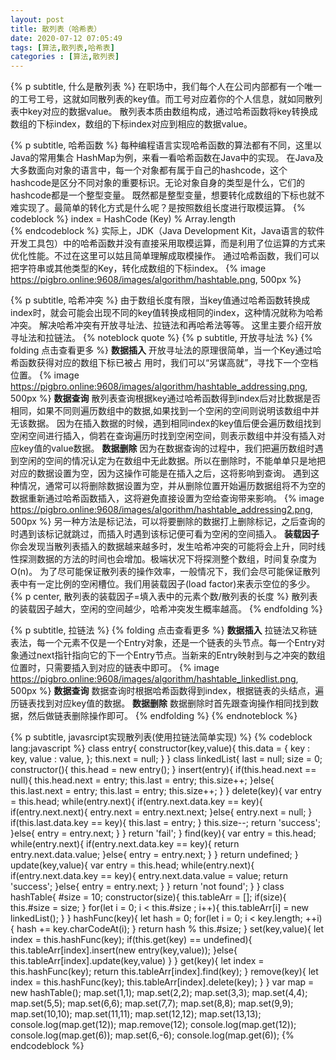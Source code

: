```yaml
---
layout: post
title: 散列表（哈希表）
date: 2020-07-12 07:05:49
tags: [算法,散列表,哈希表]
categories : [算法,散列表]
---
```

{% p subtitle, 什么是散列表 %}
在职场中，我们每个人在公司内部都有一个唯一的工号工号，这就如同散列表的key值。而工号对应着你的个人信息，就如同散列表中key对应的数据value。
散列表本质由数组构成，通过哈希函数将key转换成数组的下标index，数组的下标index对应到相应的数据value。

{% p subtitle, 哈希函数 %}
每种编程语言实现哈希函数的算法都有不同，这里以Java的常用集合 HashMap为例，来看一看哈希函数在Java中的实现。 在Java及大多数面向对象的语言中，每一个对象都有属于自己的hashcode，这个hashcode是区分不同对象的重要标识。无论对象自身的类型是什么，它们的hashcode都是一个整型变量。 既然都是整型变量，想要转化成数组的下标也就不难实现了。最简单的转化方式是什么呢？是按照数组长度进行取模运算。
{% codeblock %}
index = HashCode (Key) % Array.length  
{% endcodeblock %}
实际上，JDK（Java Development Kit，Java语言的软件开发工具包）中的哈希函数并没有直接采用取模运算，而是利用了位运算的方式来优化性能。不过在这里可以姑且简单理解成取模操作。 通过哈希函数，我们可以把字符串或其他类型的Key，转化成数组的下标index。
{% image https://pigbro.online:9608/images/algorithm/hashtable.png, 500px %}

{% p subtitle, 哈希冲突 %}
由于数组长度有限，当key值通过哈希函数转换成index时，就会可能会出现不同的key值转换成相同的index，这种情况就称为哈希冲突。
解决哈希冲突有开放寻址法、拉链法和再哈希法等等。
这里主要介绍开放寻址法和拉链法。
{% noteblock  quote %}
{% p subtitle, 开放寻址法 %}
{% folding 点击查看更多 %}
**数据插入**
开放寻址法的原理很简单，当一个Key通过哈希函数获得对应的数组下标已被占 用时，我们可以“另谋高就”，寻找下一个空档位置。
{% image https://pigbro.online:9608/images/algorithm/hashtable_addressing.png, 500px %}
**数据查询**
散列表查询根据key通过哈希函数得到index后对比数据是否相同，如果不同则遍历数组中的数据,如果找到一个空闲的空间则说明该数组中并无该数据。
因为在插入数据的时候，遇到相同index的key值后便会遍历数组找到空闲空间进行插入，倘若在查询遍历时找到空闲空间，则表示数组中并没有插入对应key值的value数据。
**数据删除**
因为在数据查询的过程中，我们把遍历数组时遇到空闲的空间的情况认定为在数组中无此数据。所以在删除时，不能单单只是地把对应的数据设置为空，因为这操作可能是在插入之后，这将影响到查询。
遇到这种情况，通常可以将删除数据设置为空，并从删除位置开始遍历数据组将不为空的数据重新通过哈希函数插入，这将避免直接设置为空给查询带来影响。
{% image https://pigbro.online:9608/images/algorithm/hashtable_addressing2.png, 500px %}
另一种方法是标记法，可以将要删除的数据打上删除标记，之后查询的时遇到该标记就跳过，而插入时遇到该标记便可看为空闲的空间插入。
**装载因子**
你会发现当散列表插入的数据越来越多时，发生哈希冲突的可能将会上升，同时线性探测数据的方法的时间也会增加。极端状况下将探测整个数组，时间复杂度为O(n)。
为了尽可能保证散列表的操作效率，一般情况下，我们会尽可能保证散列表中有一定比例的空闲槽位。我们用装载因子(load factor)来表示空位的多少。
{% p center, 散列表的装载因子=填入表中的元素个数/散列表的长度 %}
散列表的装载因子越大，空闲的空间越少，哈希冲突发生概率越高。
{% endfolding %}

{% p subtitle, 拉链法 %}
{% folding 点击查看更多 %}
**数据插入**
拉链法又称链表法，每一个元素不仅是一个Entry对象，还是一个链表的头节点。每一个Entry对象通过next指针指向它的下一个Entry节点。当新来的Entry映射到与之冲突的数组位置时，只需要插入到对应的链表中即可。
{% image https://pigbro.online:9608/images/algorithm/hashtable_linkedlist.png, 500px %}
**数据查询**
数据查询时根据哈希函数得到index，根据链表的头结点，遍历链表找到对应key值的数据。
**数据删除**
数据删除时首先跟查询操作相同找到数据，然后做链表删除操作即可。
{% endfolding %}
{% endnoteblock %}

{% p subtitle, javasrcipt实现散列表(使用拉链法简单实现) %}
{% codeblock lang:javascript %}
    class entry{
        constructor(key,value){
            this.data = {
                key : key,
                value : value,
            };
            this.next = null;
        }
    }
    class linkedList{
        last = null;
        size = 0;
        constructor(){
            this.head = new entry();
        }
        insert(entry){
            if(this.head.next == null){
                this.head.next = entry;
                this.last = entry;
                this.size++;
            }else{
                this.last.next = entry;
                this.last = entry;
                this.size++;
            }
        }
        delete(key){
            var entry = this.head;
            while(entry.next){
                if(entry.next.data.key == key){
                    if(entry.next.next){
                        entry.next = entry.next.next;
                    }else{
                        entry.next = null;
                    }
                    if(this.last.data.key == key){
                        this.last = entry;
                    }
                    this.size--;
                    return 'success';
                }else{
                    entry = entry.next;
                }
            }
            return 'fail';
        }
        find(key){
            var entry = this.head;
            while(entry.next){
                if(entry.next.data.key == key){
                    return entry.next.data.value;
                }else{
                    entry = entry.next;
                }
            }
            return undefined;
        }
        update(key,value){
            var entry = this.head;
            while(entry.next){
                if(entry.next.data.key == key){
                    entry.next.data.value = value;
                    return 'success';
                }else{
                    entry = entry.next;
                }
            }
            return 'not found';
        }
    }
    class hashTable{
        #size = 10;
        constructor(size){
            this.tableArr = [];
            if(size){
                this.#size = size;
            }
            for(let i = 0; i < this.#size ; i++){
                this.tableArr[i] = new linkedList();
            }
        }
        hashFunc(key){
            let hash = 0;
            for(let i = 0; i < key.length; ++i){
                hash += key.charCodeAt(i);
            }
            return hash % this.#size;
        }
        set(key,value){
            let index = this.hashFunc(key);
            if(this.get(key) == undefined){
                this.tableArr[index].insert(new entry(key,value));
            }else{
                this.tableArr[index].update(key,value)
            }
        }
        get(key){
            let index = this.hashFunc(key);
            return this.tableArr[index].find(key);
        }
        remove(key){
            let index = this.hashFunc(key);
            this.tableArr[index].delete(key);
        }
    }
    var map = new hashTable();
    map.set(1,1);
    map.set(2,2);
    map.set(3,3);
    map.set(4,4);
    map.set(5,5);
    map.set(6,6);
    map.set(7,7);
    map.set(8,8);
    map.set(9,9);
    map.set(10,10);
    map.set(11,11);
    map.set(12,12);
    map.set(13,13);
    console.log(map.get(12));
    map.remove(12);
    console.log(map.get(12));
    console.log(map.get(6));
    map.set(6,-6);
    console.log(map.get(6));
{% endcodeblock %}
